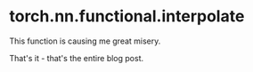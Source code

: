 # torch.nn.functional.interpolate
This function is causing me great misery.

That's it - that's the entire blog post.

